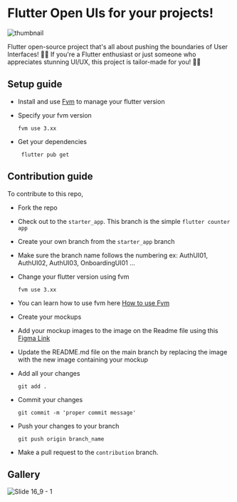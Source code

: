 # Flutter Open UIs for your projects!
![thumbnail](https://github.com/yunweneric/flutter_openUI/assets/57493613/45f99c55-4e43-441c-94c8-ed2ae4026006)

Flutter open-source project that's all about pushing the boundaries of User Interfaces! 🌟✨ If you're a Flutter enthusiast or just someone who appreciates stunning UI/UX, this project is tailor-made for you! 🚀🎨


## Setup guide

- Install and use [Fvm](https://fvm.app/) to manage your flutter version

- Specify your fvm version

  ```
  fvm use 3.xx
  ```
- Get your dependencies 
   ```
    flutter pub get
   ```


## Contribution guide

To contribute to this repo,

- Fork the repo
- Check out to the `starter_app`. This branch is the simple `flutter counter app`
- Create your own branch from the `starter_app` branch
- Make sure the branch name follows the numbering ex: AuthUI01, AuthUI02, AuthUI03, OnboardingUI01 ...
- Change your flutter version using fvm

  ```
  fvm use 3.xx
  ```

- You can learn how to use fvm here [How to use Fvm](https://fvm.app/)

- Create your mockups
- Add your mockup images to the image on the Readme file using this [Figma Link](https://www.figma.com/file/axwX3ST1oPyOJPtyzq1oKR/Untitled?node-id=6%3A2)
- Update the README.md file on the main branch by replacing the image with the new image containing your mockup
- Add all your changes
  ```
  git add .
  ```
- Commit your changes

  ```
  git commit -m 'proper commit message'
  ```

- Push your changes to your branch

  ```
  git push origin branch_name
  ```

- Make a pull request to the `contribution` branch.

## Gallery
![Slide 16_9 - 1](https://github.com/yunweneric/flutter_openUI/assets/57493613/682fdc00-1c7e-44db-a8e7-4bcb7e793b9b)

<!--- ![Slide 16_9 - 1](https://user-images.githubusercontent.com/57493613/161910269-6d82861e-22c3-4dd6-80ae-9f18715a411f.png) --->


